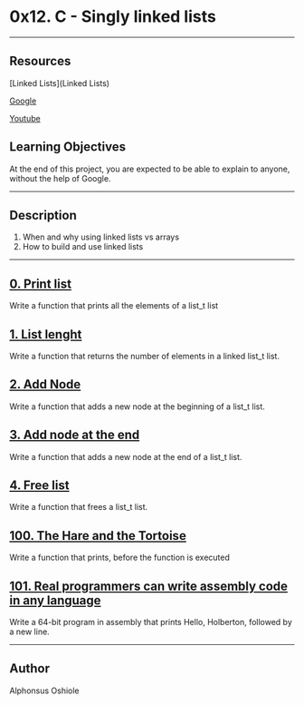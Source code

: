 # **0x12. C - Singly linked lists**
---
## **Resources**

[Linked Lists](Linked Lists)

[Google](Google)

[Youtube](Youtube)

## **Learning Objectives**
At the end of this project, you are expected to be able to explain to anyone, without the help of Google.

---
## **Description**
1. When and why using linked lists vs arrays
2. How to build and use linked lists
---
## [**0. Print list**](0-print_list.c)
Write a function that prints all the elements of a list_t list

## [**1. List lenght**](1-list_len.c)
Write a function that returns the number of elements in a linked list_t list.

## [**2. Add Node**](2-add_node.c)
Write a function that adds a new node at the beginning of a list_t list.

## [**3. Add node at the end**](3-add_node_end.c)
Write a function that adds a new node at the end of a list_t list.

## [**4. Free list**](4-free_list.c)
Write a function that frees a list_t list.

## [**100. The Hare and the Tortoise**](100-first.c)
Write a function that prints, before the function is executed

## [**101. Real programmers can write assembly code in any language**](101-hello_holberton.asm)
Write a 64-bit program in assembly that prints Hello, Holberton, followed by a new line.

---

## **Author**
Alphonsus Oshiole
